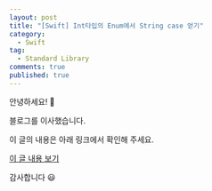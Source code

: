 ```yaml
---
layout: post
title: "[Swift] Int타입의 Enum에서 String case 얻기"
category: 
  - Swift
tag:
  - Standard Library
comments: true
published: true
---
```


안녕하세요! 👋

블로그를 이사했습니다.

이 글의 내용은 아래 링크에서 확인해 주세요.

[이 글 내용 보기](https://gitminam.com/ios/intenumstring/)

감사합니다 😃